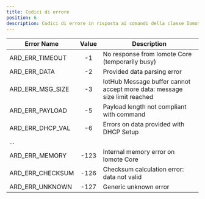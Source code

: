 ```yaml
---
title: Codici di errore
position: 6
description: Codici di errore in risposta ai comandi della classe Iomote
---
```


| Error Name | Value | Description |
| ----------------- |:------:| ----------------------- |
| ARD_ERR_TIMEOUT | -1 | No response from Iomote Core (temporarily busy) |
| ARD_ERR_DATA | -2 | Provided data parsing error |
| ARD_ERR_MSG_SIZE | -3 | IotHub Message buffer cannot accept more data: message size limit reached |
| ARD_ERR_PAYLOAD | -5 | Payload length not compliant with command |
| ARD_ERR_DHCP_VAL | -6 | Errors on data provided with DHCP Setup |
| ... | | |
| ARD_ERR_MEMORY | -123 | Internal memory error on Iomote Core |
| ARD_ERR_CHECKSUM | -126 | Checksum calculation error: data not valid |
| ARD_ERR_UNKNOWN | -127 | Generic unknown error |

